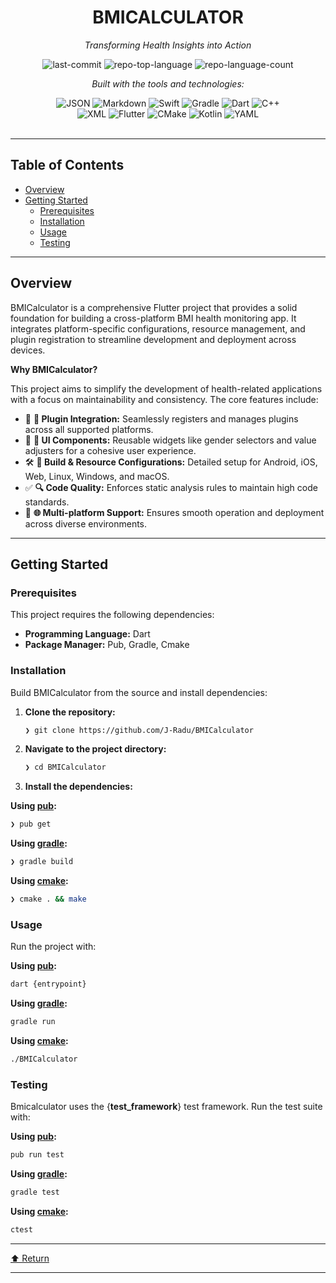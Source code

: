 <div id="top">

<!-- HEADER STYLE: CLASSIC -->
<div align="center">


# BMICALCULATOR

<em>Transforming Health Insights into Action</em>

<!-- BADGES -->
<img src="https://img.shields.io/github/last-commit/J-Radu/BMICalculator?style=flat&logo=git&logoColor=white&color=0080ff" alt="last-commit">
<img src="https://img.shields.io/github/languages/top/J-Radu/BMICalculator?style=flat&color=0080ff" alt="repo-top-language">
<img src="https://img.shields.io/github/languages/count/J-Radu/BMICalculator?style=flat&color=0080ff" alt="repo-language-count">

<em>Built with the tools and technologies:</em>

<img src="https://img.shields.io/badge/JSON-000000.svg?style=flat&logo=JSON&logoColor=white" alt="JSON">
<img src="https://img.shields.io/badge/Markdown-000000.svg?style=flat&logo=Markdown&logoColor=white" alt="Markdown">
<img src="https://img.shields.io/badge/Swift-F05138.svg?style=flat&logo=Swift&logoColor=white" alt="Swift">
<img src="https://img.shields.io/badge/Gradle-02303A.svg?style=flat&logo=Gradle&logoColor=white" alt="Gradle">
<img src="https://img.shields.io/badge/Dart-0175C2.svg?style=flat&logo=Dart&logoColor=white" alt="Dart">
<img src="https://img.shields.io/badge/C++-00599C.svg?style=flat&logo=C++&logoColor=white" alt="C++">
<br>
<img src="https://img.shields.io/badge/XML-005FAD.svg?style=flat&logo=XML&logoColor=white" alt="XML">
<img src="https://img.shields.io/badge/Flutter-02569B.svg?style=flat&logo=Flutter&logoColor=white" alt="Flutter">
<img src="https://img.shields.io/badge/CMake-064F8C.svg?style=flat&logo=CMake&logoColor=white" alt="CMake">
<img src="https://img.shields.io/badge/Kotlin-7F52FF.svg?style=flat&logo=Kotlin&logoColor=white" alt="Kotlin">
<img src="https://img.shields.io/badge/YAML-CB171E.svg?style=flat&logo=YAML&logoColor=white" alt="YAML">

</div>
<br>

---

## Table of Contents

- [Overview](#overview)
- [Getting Started](#getting-started)
    - [Prerequisites](#prerequisites)
    - [Installation](#installation)
    - [Usage](#usage)
    - [Testing](#testing)

---

## Overview

BMICalculator is a comprehensive Flutter project that provides a solid foundation for building a cross-platform BMI health monitoring app. It integrates platform-specific configurations, resource management, and plugin registration to streamline development and deployment across devices.

**Why BMICalculator?**

This project aims to simplify the development of health-related applications with a focus on maintainability and consistency. The core features include:

- 🧩 **🔧 Plugin Integration:** Seamlessly registers and manages plugins across all supported platforms.
- 🎨 **🎯 UI Components:** Reusable widgets like gender selectors and value adjusters for a cohesive user experience.
- 🛠️ **📝 Build & Resource Configurations:** Detailed setup for Android, iOS, Web, Linux, Windows, and macOS.
- ✅ **🔍 Code Quality:** Enforces static analysis rules to maintain high code standards.
- 🚀 **🌐 Multi-platform Support:** Ensures smooth operation and deployment across diverse environments.

---

## Getting Started

### Prerequisites

This project requires the following dependencies:

- **Programming Language:** Dart
- **Package Manager:** Pub, Gradle, Cmake

### Installation

Build BMICalculator from the source and install dependencies:

1. **Clone the repository:**

    ```sh
    ❯ git clone https://github.com/J-Radu/BMICalculator
    ```

2. **Navigate to the project directory:**

    ```sh
    ❯ cd BMICalculator
    ```

3. **Install the dependencies:**

**Using [pub](https://dart.dev/):**

```sh
❯ pub get
```
**Using [gradle](https://gradle.org/):**

```sh
❯ gradle build
```
**Using [cmake](https://isocpp.org/):**

```sh
❯ cmake . && make
```

### Usage

Run the project with:

**Using [pub](https://dart.dev/):**

```sh
dart {entrypoint}
```
**Using [gradle](https://gradle.org/):**

```sh
gradle run
```
**Using [cmake](https://isocpp.org/):**

```sh
./BMICalculator
```

### Testing

Bmicalculator uses the {__test_framework__} test framework. Run the test suite with:

**Using [pub](https://dart.dev/):**

```sh
pub run test
```
**Using [gradle](https://gradle.org/):**

```sh
gradle test
```
**Using [cmake](https://isocpp.org/):**

```sh
ctest
```

---

<div align="left"><a href="#top">⬆ Return</a></div>

---
